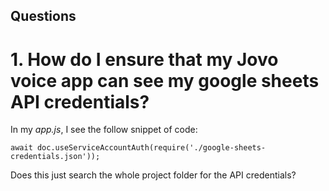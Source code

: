 ## Questions

# 1. How do I ensure that my Jovo voice app can see my google sheets API credentials?

In my _app.js_, I see the follow snippet of code:

`await doc.useServiceAccountAuth(require('./google-sheets-credentials.json')); `

Does this just search the whole project folder for the API credentials?
